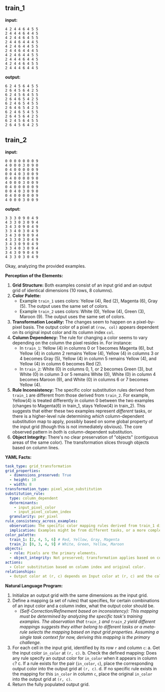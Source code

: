 
## train_1

**input:**
```
4 2 4 4 6 4 5 5
2 4 4 4 6 4 4 5
4 2 4 4 6 4 5 5
2 4 4 6 4 4 4 5
4 2 4 6 4 4 5 5
2 4 4 6 4 4 4 5
4 2 4 6 4 4 5 5
2 4 4 4 6 4 4 5
4 2 4 4 6 4 5 5
2 4 4 4 6 4 4 5
```


**output:**
```
6 2 4 5 6 4 5 5
2 6 4 5 6 4 2 5
6 2 4 5 6 4 5 5
2 6 4 6 5 4 2 5
6 2 4 6 5 4 5 5
2 6 4 6 5 4 2 5
6 2 4 6 5 4 5 5
2 6 4 5 6 4 2 5
6 2 4 5 6 4 5 5
2 6 4 5 6 4 2 5
```


## train_2

**input:**
```
0 0 0 0 0 0 0 9
4 0 0 0 3 0 9 0
0 4 0 0 0 0 0 9
0 0 4 0 3 0 0 9
0 4 0 0 0 0 9 0
4 0 0 0 3 0 0 9
0 4 0 0 0 0 0 9
0 0 4 0 3 0 9 0
0 4 0 0 0 0 0 9
4 0 0 0 3 0 0 9
```


**output:**
```
3 3 3 0 9 0 4 9
4 3 3 0 3 0 9 4
3 4 3 0 9 0 4 9
3 3 4 0 3 0 4 9
3 4 3 0 9 0 9 4
4 3 3 0 3 0 4 9
3 4 3 0 9 0 4 9
3 3 4 0 3 0 9 4
3 4 3 0 9 0 4 9
4 3 3 0 3 0 4 9
```

Okay, analyzing the provided examples.

**Perception of the Elements:**

1.  **Grid Structure:** Both examples consist of an input grid and an output grid of identical dimensions (10 rows, 8 columns).
2.  **Color Palette:**
    *   Example `train_1` uses colors: Yellow (4), Red (2), Magenta (6), Gray (5). The output uses the same set of colors.
    *   Example `train_2` uses colors: White (0), Yellow (4), Green (3), Maroon (9). The output uses the same set of colors.
3.  **Transformation Locality:** The changes seem to happen on a pixel-by-pixel basis. The output color of a pixel at `(row, col)` appears dependent on its original input color and its column index `col`.
4.  **Column Dependency:** The rule for changing a color seems to vary depending on the column the pixel resides in. For instance:
    *   In `train_1`: Yellow (4) in columns 0 or 1 becomes Magenta (6), but Yellow (4) in column 2 remains Yellow (4), Yellow (4) in columns 3 or 4 becomes Gray (5), Yellow (4) in column 5 remains Yellow (4), and Yellow (4) in column 6 becomes Red (2).
    *   In `train_2`: White (0) in columns 0, 1, or 2 becomes Green (3), but White (0) in column 3 or 5 remains White (0), White (0) in column 4 becomes Maroon (9), and White (0) in columns 6 or 7 becomes Yellow (4).
5.  **Rule Inconsistency:** The specific color substitution rules derived from `train_1` are different from those derived from `train_2`. For example, Yellow(4) is treated differently in column 0 between the two examples (changes to Magenta(6) in train_1, stays Yellow(4) in train_2). This suggests that either these two examples represent *different* tasks, or there is a higher-level rule determining *which* column-dependent substitution map to apply, possibly based on some global property of the input grid (though this is not immediately obvious). The core observed pattern in *both* is column-dependent substitution.
6.  **Object Integrity:** There's no clear preservation of "objects" (contiguous areas of the same color). The transformation slices through objects based on column lines.

**YAML Facts:**


```yaml
task_type: grid_transformation
grid_properties:
  - dimensions_preserved: True
  - height: 10
  - width: 8
transformation_type: pixel_wise_substitution
substitution_rule:
  type: column_dependent
  determinants:
    - input_pixel_color
    - input_pixel_column_index
  granularity: per_pixel
rule_consistency_across_examples:
  observation: The specific color mapping rules derived from train_1 differ from those derived from train_2.
  implication: Examples might be from different tasks, or a more complex meta-rule exists.
color_palette:
  train_1: [2, 4, 5, 6] # Red, Yellow, Gray, Magenta
  train_2: [0, 3, 4, 9] # White, Green, Yellow, Maroon
objects:
  - role: Pixels are the primary elements.
  - object_integrity: Not preserved; transformation applies based on column position regardless of object boundaries.
actions:
  - Color substitution based on column index and original color.
relationships:
  - Output color at (r, c) depends on Input color at (r, c) and the column index c.
```


**Natural Language Program:**

1.  Initialize an output grid with the same dimensions as the input grid.
2.  Define a mapping (a set of rules) that specifies, for certain combinations of an input color and a column index, what the output color should be.
    *   *(Self-Correction/Refinement based on inconsistency): This mapping must be determined by analyzing the specific task's training examples. The observation that `train_1` and `train_2` yield different mappings suggests they either belong to different tasks or a meta-rule selects the mapping based on input grid properties. Assuming a single task context for now, deriving this mapping is the primary challenge.*
3.  For each cell in the input grid, identified by its row `r` and column `c`:
    a.  Get the input color `in_color` at `(r, c)`.
    b.  Check the defined mapping: Does any rule specify an output color for `in_color` when it appears in column `c`?
    c.  If a rule exists for the pair (`in_color`, `c`), place the corresponding output color into the output grid at `(r, c)`.
    d.  If no specific rule exists in the mapping for this `in_color` in column `c`, place the original `in_color` into the output grid at `(r, c)`.
4.  Return the fully populated output grid.
